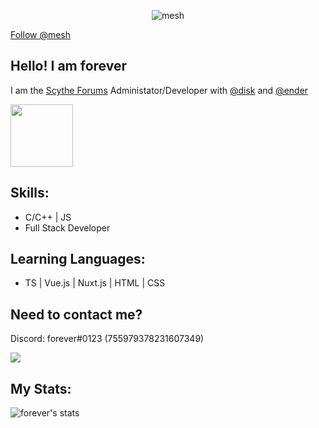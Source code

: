 <p align="center"> <img src="https://komarev.com/ghpvc/?username=mesh" alt="mesh" /> </p>
<a class="github-button" href="https://github.com/mesh" data-color-scheme="no-preference: light; light: light; dark: dark_dimmed;" data-show-count="true" aria-label="Follow @mesh on GitHub">Follow @mesh</a>

Hello! I am forever
--
I am the [Scythe Forums](https://scythe.in) Administator/Developer with [@disk](https://github.com.disk) and [@ender](https://github.com/ender)

<p align="left">
  <img width="100" height="100" src="https://cdn.discordapp.com/attachments/794092739028975646/839287031191830538/image0.gif">
</p>

Skills:
--
* C/C++ | JS
* Full Stack Developer

Learning Languages:
--
* TS | Vue.js | Nuxt.js | HTML | CSS

Need to contact me?
--
Discord: forever#0123 (755979378231607349)

<p align="left"> <img src="https://discord.c99.nl/widget/theme-2/755979378231607349.png" /> </p>


My Stats:
-------------------------

![forever's stats](https://github-readme-stats.vercel.app/api?username=mesh&show_icons=true&theme=radical)
